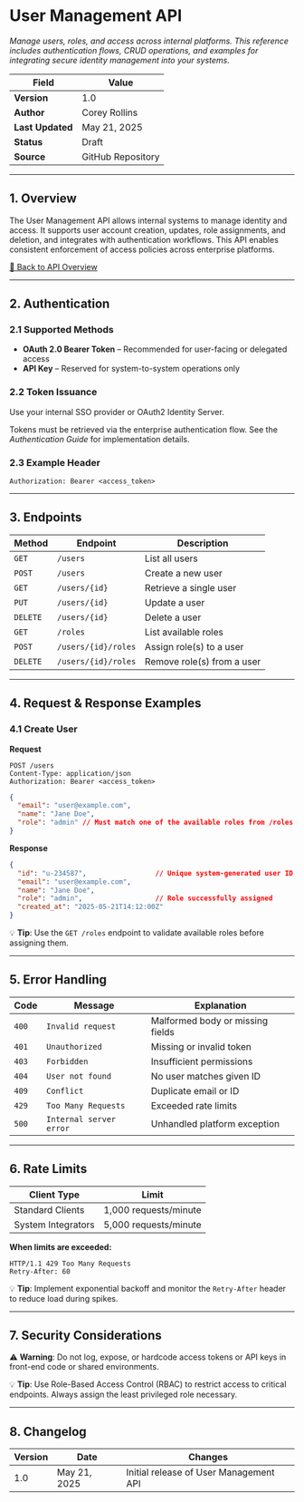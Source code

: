 # **User Management API**

*Manage users, roles, and access across internal platforms. This reference includes authentication flows, CRUD operations, and examples for integrating secure identity management into your systems.*

| **Field**       | **Value**                |
|------------------|--------------------------|
| **Version**      | 1.0                      |
| **Author**       | Corey Rollins            |
| **Last Updated** | May 21, 2025             |
| **Status**       | Draft                    |
| **Source**       | GitHub Repository        |

---

## 1. Overview

The User Management API allows internal systems to manage identity and access. It supports user account creation, updates, role assignments, and deletion, and integrates with authentication workflows. This API enables consistent enforcement of access policies across enterprise platforms.

[🔗 Back to API Overview](#)

---

## 2. Authentication

### 2.1 Supported Methods

- **OAuth 2.0 Bearer Token** – Recommended for user-facing or delegated access  
- **API Key** – Reserved for system-to-system operations only

### 2.2 Token Issuance

Use your internal SSO provider or OAuth2 Identity Server.

Tokens must be retrieved via the enterprise authentication flow. See the _Authentication Guide_ for implementation details.

### 2.3 Example Header

```
Authorization: Bearer <access_token>
```

---

## 3. Endpoints

| **Method** | **Endpoint**           | **Description**                  |
|------------|------------------------|----------------------------------|
| `GET`      | `/users`               | List all users                   |
| `POST`     | `/users`               | Create a new user                |
| `GET`      | `/users/{id}`          | Retrieve a single user           |
| `PUT`      | `/users/{id}`          | Update a user                    |
| `DELETE`   | `/users/{id}`          | Delete a user                    |
| `GET`      | `/roles`               | List available roles             |
| `POST`     | `/users/{id}/roles`    | Assign role(s) to a user         |
| `DELETE`   | `/users/{id}/roles`    | Remove role(s) from a user       |

---

## 4. Request & Response Examples

### 4.1 Create User

**Request**

```
POST /users
Content-Type: application/json
Authorization: Bearer <access_token>
```

```json
{
  "email": "user@example.com",
  "name": "Jane Doe",
  "role": "admin" // Must match one of the available roles from /roles
}
```

**Response**

```json
{
  "id": "u-234587",                 // Unique system-generated user ID
  "email": "user@example.com",
  "name": "Jane Doe",
  "role": "admin",                  // Role successfully assigned
  "created_at": "2025-05-21T14:12:00Z"
}
```

💡 **Tip**: Use the `GET /roles` endpoint to validate available roles before assigning them.

---

## 5. Error Handling

| **Code** | **Message**             | **Explanation**                         |
|----------|--------------------------|------------------------------------------|
| `400`    | `Invalid request`       | Malformed body or missing fields         |
| `401`    | `Unauthorized`          | Missing or invalid token                 |
| `403`    | `Forbidden`             | Insufficient permissions                 |
| `404`    | `User not found`        | No user matches given ID                 |
| `409`    | `Conflict`              | Duplicate email or ID                    |
| `429`    | `Too Many Requests`     | Exceeded rate limits                     |
| `500`    | `Internal server error` | Unhandled platform exception             |

---

## 6. Rate Limits

| **Client Type**      | **Limit**               |
|----------------------|--------------------------|
| Standard Clients     | 1,000 requests/minute    |
| System Integrators   | 5,000 requests/minute    |

**When limits are exceeded:**

```
HTTP/1.1 429 Too Many Requests
Retry-After: 60
```

💡 **Tip**: Implement exponential backoff and monitor the `Retry-After` header to reduce load during spikes.

---

## 7. Security Considerations

⚠️ **Warning**: Do not log, expose, or hardcode access tokens or API keys in front-end code or shared environments.

💡 **Tip**: Use Role-Based Access Control (RBAC) to restrict access to critical endpoints. Always assign the least privileged role necessary.

---

## 8. Changelog

| **Version** | **Date**       | **Changes**                           |
|-------------|----------------|----------------------------------------|
| 1.0         | May 21, 2025   | Initial release of User Management API |
